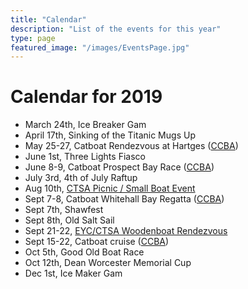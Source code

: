 ```yaml
---
title: "Calendar"
description: "List of the events for this year"
type: page
featured_image: "/images/EventsPage.jpg"
---
```


# Calendar for 2019

- March 24th, Ice Breaker Gam
- April 17th, Sinking of the Titanic Mugs Up
- May 25-27, Catboat Rendezvous at Hartges ([CCBA](http://www.chesapeakecatboats.org/2019-events-sked.html))
- June 1st, Three Lights Fiasco
- June 8-9, Catboat Prospect Bay Race  ([CCBA](http://www.chesapeakecatboats.org/2019-events-sked.html))
- July 3rd, 4th of July Raftup
- Aug 10th, [CTSA Picnic / Small Boat Event](/post/smallboat2019)
- Sept 7-8, Catboat Whitehall Bay Regatta  ([CCBA](http://www.chesapeakecatboats.org/2019-events-sked.html))
- Sept 7th, Shawfest
- Sept 8th, Old Salt Sail
- Sept 21-22, [EYC/CTSA Woodenboat Rendezvous](2019_CTSA_EYCwoodenboat_NoR.pdf)
- Sept 15-22, Catboat cruise  ([CCBA](http://www.chesapeakecatboats.org/2019-events-sked.html))
- Oct 5th, Good Old Boat Race
- Oct 12th, Dean Worcester Memorial Cup
- Dec 1st, Ice Maker Gam

